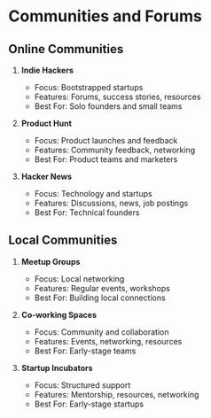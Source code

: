 # Communities and Forums

## Online Communities
1. **Indie Hackers**
   - Focus: Bootstrapped startups
   - Features: Forums, success stories, resources
   - Best For: Solo founders and small teams

2. **Product Hunt**
   - Focus: Product launches and feedback
   - Features: Community feedback, networking
   - Best For: Product teams and marketers

3. **Hacker News**
   - Focus: Technology and startups
   - Features: Discussions, news, job postings
   - Best For: Technical founders

## Local Communities
1. **Meetup Groups**
   - Focus: Local networking
   - Features: Regular events, workshops
   - Best For: Building local connections

2. **Co-working Spaces**
   - Focus: Community and collaboration
   - Features: Events, networking, resources
   - Best For: Early-stage teams

3. **Startup Incubators**
   - Focus: Structured support
   - Features: Mentorship, resources, networking
   - Best For: Early-stage startups 
